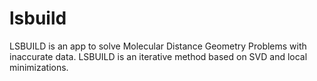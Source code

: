 # lsbuild
LSBUILD is an app to solve Molecular Distance Geometry Problems with inaccurate data. LSBUILD is an iterative method based on SVD and local minimizations.
